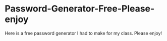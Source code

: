 # Password-Generator-Free-Please-enjoy
Here is a free password generator I had to make for my class. Please enjoy!
